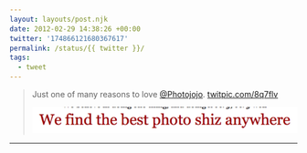 ```yaml
---
layout: layouts/post.njk
date: 2012-02-29 14:38:26 +00:00
twitter: '174866121680367617'
permalink: /status/{{ twitter }}/
tags: 
  - tweet
---
```


> Just one of many reasons to love [@Photojojo](https://twitter.com/Photojojo). [twitpic.com/8q7flv](http://twitpic.com/8q7flv)
> 
> ![We find the best photo shiz anywhere](/img/527746243.png)

---
